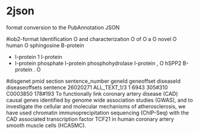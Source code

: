 # 2json
format conversion to the PubAnnotation JSON

#iob2-format
Identification  O
and 
characterization  O
of  O
a O
novel O
human O
sphingosine B-protein
- I-protein
1 I-protein
- I-protein
phosphate I-protein
phosphohydrolase  I-protein
, O
hSPP2 B-protein
. O

#disgenet
pmid	section	sentence_number	geneId	geneoffset	diseaseId	diseaseoffsets	sentence
26020271	ALL_TEXT_1/3	 1	6943	305#310	C0003850	178#193	To functionally link coronary artery disease (CAD) causal genes identified by genome wide association studies (GWAS), and to investigate the cellular and molecular mechanisms of atherosclerosis, we have used chromatin immunoprecipitation sequencing (ChIP-Seq) with the CAD associated transcription factor TCF21 in human coronary artery smooth muscle cells (HCASMC).
